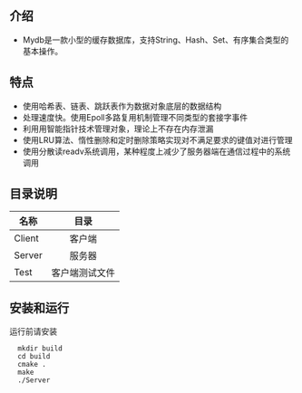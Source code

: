 ## 介绍
 - Mydb是一款小型的缓存数据库，支持String、Hash、Set、有序集合类型的基本操作。

## 特点
 - 使用哈希表、链表、跳跃表作为数据对象底层的数据结构
 - 处理速度快。使用Epoll多路复用机制管理不同类型的套接字事件
 - 利用用智能指针技术管理对象，理论上不存在内存泄漏
 - 使用LRU算法、惰性删除和定时删除策略实现对不满足要求的键值对进行管理
 - 使用分散读readv系统调用，某种程度上减少了服务器端在通信过程中的系统调用

## 目录说明
名称|目录
--|:--:
Client|客户端
Server|服务器
Test|客户端测试文件

## 安装和运行
运行前请安装
```
  mkdir build
  cd build
  cmake .
  make
  ./Server
```

